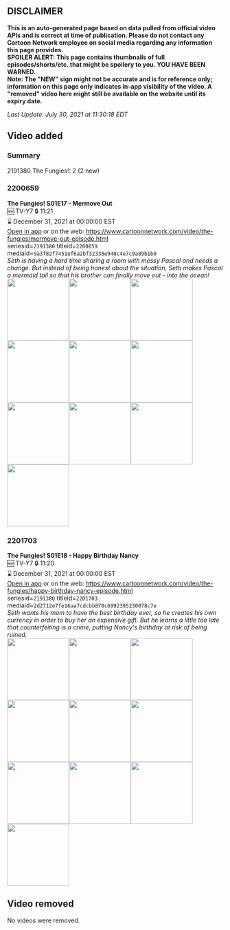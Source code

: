 ## DISCLAIMER
**This is an auto-generated page based on data pulled from official video APIs and is correct at time of publication. Please do not contact any Cartoon Network employee on social media regarding any information this page provides.**  
**SPOILER ALERT: This page contains thumbnails of full episodes/shorts/etc. that might be spoilery to you. YOU HAVE BEEN WARNED.**  
**Note: The "NEW" sign might not be accurate and is for reference only; information on this page only indicates in-app visibility of the video. A "removed" video here might still be available on the website until its expiry date.**  

_Last Update: July 30, 2021 at 11:30:18 EDT_
## Video added
### Summary
2191380 The Fungies!: 2 (2 new)  
### 2200659
**The Fungies! S01E17 - Mermove Out**  
🆕 TV-Y7 🔒 11:21  
⌛ December 31, 2021 at 00:00:00 EST  
[Open in app](https://cnvideo.sercomkc.org/redirector.html?type=cnapp&seriesid=2191380&titleid=2200659&mediaid=9a3f82f7451ef6a2bf32338e940c4e7c9a89b1b0) or on the web: https://www.cartoonnetwork.com/video/the-fungies/mermove-out-episode.html  
seriesid=`2191380` titleid=`2200659` mediaid=`9a3f82f7451ef6a2bf32338e940c4e7c9a89b1b0`  
_Seth is having a hard time sharing a room with messy Pascal and needs a change. But instead of being honest about the situation, Seth makes Pascal a mermaid tail so that his brother can finally move out - into the ocean!_  
<a href="https://s3.amazonaws.com/cartoonorchestrator/2200659_001_1280x720.jpg"><img src="https://s3.amazonaws.com/cartoonorchestrator/2200659_001_640x360.jpg" height="144px" /></a><a href="https://s3.amazonaws.com/cartoonorchestrator/2200659_002_1280x720.jpg"><img src="https://s3.amazonaws.com/cartoonorchestrator/2200659_002_640x360.jpg" height="144px" /></a><a href="https://s3.amazonaws.com/cartoonorchestrator/2200659_003_1280x720.jpg"><img src="https://s3.amazonaws.com/cartoonorchestrator/2200659_003_640x360.jpg" height="144px" /></a><a href="https://s3.amazonaws.com/cartoonorchestrator/2200659_004_1280x720.jpg"><img src="https://s3.amazonaws.com/cartoonorchestrator/2200659_004_640x360.jpg" height="144px" /></a><a href="https://s3.amazonaws.com/cartoonorchestrator/2200659_005_1280x720.jpg"><img src="https://s3.amazonaws.com/cartoonorchestrator/2200659_005_640x360.jpg" height="144px" /></a><a href="https://s3.amazonaws.com/cartoonorchestrator/2200659_006_1280x720.jpg"><img src="https://s3.amazonaws.com/cartoonorchestrator/2200659_006_640x360.jpg" height="144px" /></a><a href="https://s3.amazonaws.com/cartoonorchestrator/2200659_007_1280x720.jpg"><img src="https://s3.amazonaws.com/cartoonorchestrator/2200659_007_640x360.jpg" height="144px" /></a><a href="https://s3.amazonaws.com/cartoonorchestrator/2200659_008_1280x720.jpg"><img src="https://s3.amazonaws.com/cartoonorchestrator/2200659_008_640x360.jpg" height="144px" /></a><a href="https://s3.amazonaws.com/cartoonorchestrator/2200659_009_1280x720.jpg"><img src="https://s3.amazonaws.com/cartoonorchestrator/2200659_009_640x360.jpg" height="144px" /></a><a href="https://s3.amazonaws.com/cartoonorchestrator/2200659_010_1280x720.jpg"><img src="https://s3.amazonaws.com/cartoonorchestrator/2200659_010_640x360.jpg" height="144px" /></a>
### 2201703
**The Fungies! S01E18 - Happy Birthday Nancy**  
🆕 TV-Y7 🔒 11:20  
⌛ December 31, 2021 at 00:00:00 EST  
[Open in app](https://cnvideo.sercomkc.org/redirector.html?type=cnapp&seriesid=2191380&titleid=2201703&mediaid=2d2712e7fe16aa7cdcbb870c6992395230078c7e) or on the web: https://www.cartoonnetwork.com/video/the-fungies/happy-birthday-nancy-episode.html  
seriesid=`2191380` titleid=`2201703` mediaid=`2d2712e7fe16aa7cdcbb870c6992395230078c7e`  
_Seth wants his mom to have the best birthday ever, so he creates his own currency in order to buy her an expensive gift. But he learns a little too late that counterfeiting is a crime, putting Nancy's birthday at risk of being ruined._  
<a href="https://s3.amazonaws.com/cartoonorchestrator/2201703_001_1280x720.jpg"><img src="https://s3.amazonaws.com/cartoonorchestrator/2201703_001_640x360.jpg" height="144px" /></a><a href="https://s3.amazonaws.com/cartoonorchestrator/2201703_002_1280x720.jpg"><img src="https://s3.amazonaws.com/cartoonorchestrator/2201703_002_640x360.jpg" height="144px" /></a><a href="https://s3.amazonaws.com/cartoonorchestrator/2201703_003_1280x720.jpg"><img src="https://s3.amazonaws.com/cartoonorchestrator/2201703_003_640x360.jpg" height="144px" /></a><a href="https://s3.amazonaws.com/cartoonorchestrator/2201703_004_1280x720.jpg"><img src="https://s3.amazonaws.com/cartoonorchestrator/2201703_004_640x360.jpg" height="144px" /></a><a href="https://s3.amazonaws.com/cartoonorchestrator/2201703_005_1280x720.jpg"><img src="https://s3.amazonaws.com/cartoonorchestrator/2201703_005_640x360.jpg" height="144px" /></a><a href="https://s3.amazonaws.com/cartoonorchestrator/2201703_006_1280x720.jpg"><img src="https://s3.amazonaws.com/cartoonorchestrator/2201703_006_640x360.jpg" height="144px" /></a><a href="https://s3.amazonaws.com/cartoonorchestrator/2201703_007_1280x720.jpg"><img src="https://s3.amazonaws.com/cartoonorchestrator/2201703_007_640x360.jpg" height="144px" /></a><a href="https://s3.amazonaws.com/cartoonorchestrator/2201703_008_1280x720.jpg"><img src="https://s3.amazonaws.com/cartoonorchestrator/2201703_008_640x360.jpg" height="144px" /></a><a href="https://s3.amazonaws.com/cartoonorchestrator/2201703_009_1280x720.jpg"><img src="https://s3.amazonaws.com/cartoonorchestrator/2201703_009_640x360.jpg" height="144px" /></a><a href="https://s3.amazonaws.com/cartoonorchestrator/2201703_010_1280x720.jpg"><img src="https://s3.amazonaws.com/cartoonorchestrator/2201703_010_640x360.jpg" height="144px" /></a>
## Video removed
No videos were removed.  
